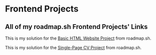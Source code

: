 #  Frontend Projects

## All of my roadmap.sh Frontend Projects' Links
This is my solution for the [Basic HTML Website Project](https://roadmap.sh/projects/basic-html-website) from roadmap.sh.

This is my solution for the [Single-Page CV Project](https://roadmap.sh/projects/single-page-cv) from roadmap.sh.



  


